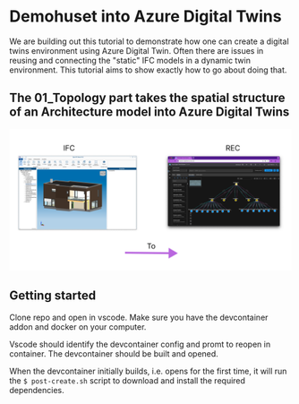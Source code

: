 # Demohuset into Azure Digital Twins

We are building out this tutorial to demonstrate how one can create a digital twins environment using Azure Digital Twin. Often there are issues in reusing and connecting the "static" IFC models in a dynamic twin environment. This tutorial aims to show exactly how to go about doing that.

## The 01_Topology part takes the spatial structure of an Architecture model into Azure Digital Twins

![IFC viewer to Azure Digital Twins view](img/ifc_to_rec.png "IFC viewer to Azure Digital Twins view")

## Getting started

Clone repo and open in vscode. Make sure you have the devcontainer addon and docker on your computer.

Vscode should identify the devcontainer config and promt to reopen in container. The devcontainer should be built and opened.

When the devcontainer initially builds, i.e. opens for the first time, it will run the `$ post-create.sh` script to download and install the required dependencies.
